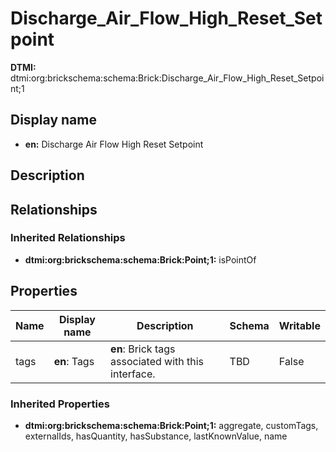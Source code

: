 # Discharge_Air_Flow_High_Reset_Setpoint
**DTMI:** dtmi:org:brickschema:schema:Brick:Discharge_Air_Flow_High_Reset_Setpoint;1
## Display name
- **en:** Discharge Air Flow High Reset Setpoint
## Description
## Relationships
### Inherited Relationships
* **dtmi:org:brickschema:schema:Brick:Point;1:** isPointOf
## Properties
|Name|Display name|Description|Schema|Writable|
|-|-|-|-|-|
|tags|**en**: Tags|**en**: Brick tags associated with this interface.|TBD|False|
### Inherited Properties
* **dtmi:org:brickschema:schema:Brick:Point;1:** aggregate, customTags, externalIds, hasQuantity, hasSubstance, lastKnownValue, name

